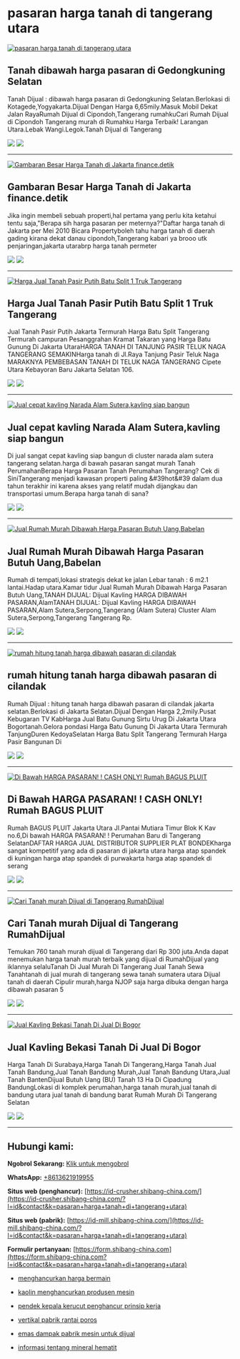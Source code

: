 # pasaran harga tanah di tangerang utara

<a href="https://swt.shibang-china.com/?l=id&img&k=pasaran+harga+tanah+di+tangerang+utara" target="_blank">![pasaran harga tanah di tangerang utara](http://static.shibang-china.com/all-800x300/198.jpg)</a>

## Tanah dibawah harga pasaran di Gedongkuning Selatan
Tanah Dijual : dibawah harga pasaran di Gedongkuning Selatan.Berlokasi di Kotagede,Yogyakarta.Dijual Dengan Harga 6,65mily.Masuk Mobil Dekat Jalan RayaRumah Dijual di Cipondoh,Tangerang rumahkuCari Rumah Dijual di Cipondoh Tangerang murah di Rumahku Harga Terbaik! Larangan Utara.Lebak Wangi.Legok.Tanah Dijual di Tangerang


<a href="https://whatsapp.shibangsoft.com/WhatsApp.php" target="_blank" title="WhatsApp">![](http://static.shibang-china.com/icon/whatsapp.png)</a> <a href="https://swt.shibang-china.com/?l=id&icon&k=pasaran+harga+tanah+di+tangerang+utara" target="_blank">![](http://static.shibang-china.com/icon/chat-id.png)</a>

---

<a href="https://swt.shibang-china.com/?l=id&img&k=pasaran+harga+tanah+di+tangerang+utara" target="_blank">![Gambaran Besar Harga Tanah di Jakarta finance.detik](http://static.shibang-china.com/all-800x300/55.jpg)</a>

## Gambaran Besar Harga Tanah di Jakarta finance.detik
Jika ingin membeli sebuah properti,hal pertama yang perlu kita ketahui tentu saja,"Berapa sih harga pasaran per meternya?"Daftar harga tanah di Jakarta per Mei 2010 Bicara Propertyboleh tahu harga tanah di daerah gading kirana dekat danau cipondoh,Tangerang kabari ya brooo utk penjaringan,jakarta utarabrp harga tanah permeter


<a href="https://whatsapp.shibangsoft.com/WhatsApp.php" target="_blank" title="WhatsApp">![](http://static.shibang-china.com/icon/whatsapp.png)</a> <a href="https://swt.shibang-china.com/?l=id&icon&k=pasaran+harga+tanah+di+tangerang+utara" target="_blank">![](http://static.shibang-china.com/icon/chat-id.png)</a>

---

<a href="https://swt.shibang-china.com/?l=id&img&k=pasaran+harga+tanah+di+tangerang+utara" target="_blank">![Harga Jual Tanah Pasir Putih Batu Split 1 Truk Tangerang](http://static.shibang-china.com/all-800x300/1053.jpg)</a>

## Harga Jual Tanah Pasir Putih Batu Split 1 Truk Tangerang
Jual Tanah Pasir Putih Jakarta Termurah Harga Batu Split Tangerang Termurah campuran Pesanggrahan Kramat Takaran yang Harga Batu Gunung Di Jakarta UtaraHARGA TANAH DI TANJUNG PASIR TELUK NAGA TANGERANG SEMAKINHarga tanah di Jl.Raya Tanjung Pasir Teluk Naga MARAKNYA PEMBEBASAN TANAH DI TELUK NAGA TANGERANG Cipete Utara Kebayoran Baru Jakarta Selatan 106.


<a href="https://whatsapp.shibangsoft.com/WhatsApp.php" target="_blank" title="WhatsApp">![](http://static.shibang-china.com/icon/whatsapp.png)</a> <a href="https://swt.shibang-china.com/?l=id&icon&k=pasaran+harga+tanah+di+tangerang+utara" target="_blank">![](http://static.shibang-china.com/icon/chat-id.png)</a>

---

<a href="https://swt.shibang-china.com/?l=id&img&k=pasaran+harga+tanah+di+tangerang+utara" target="_blank">![Jual cepat kavling Narada Alam Sutera,kavling siap bangun](http://static.shibang-china.com/all-800x300/765.jpg)</a>

## Jual cepat kavling Narada Alam Sutera,kavling siap bangun
Di jual sangat cepat kavling siap bangun di cluster narada alam sutera tangerang selatan.harga di bawah pasaran sangat murah Tanah PerumahanBerapa Harga Pasaran Tanah Perumahan Tangerang? Cek di SiniTangerang menjadi kawasan properti paling &#39hot&#39 dalam dua tahun terakhir ini karena akses yang relatif mudah dijangkau dan transportasi umum.Berapa harga tanah di sana?


<a href="https://whatsapp.shibangsoft.com/WhatsApp.php" target="_blank" title="WhatsApp">![](http://static.shibang-china.com/icon/whatsapp.png)</a> <a href="https://swt.shibang-china.com/?l=id&icon&k=pasaran+harga+tanah+di+tangerang+utara" target="_blank">![](http://static.shibang-china.com/icon/chat-id.png)</a>

---

<a href="https://swt.shibang-china.com/?l=id&img&k=pasaran+harga+tanah+di+tangerang+utara" target="_blank">![Jual Rumah Murah Dibawah Harga Pasaran Butuh Uang,Babelan](http://static.shibang-china.com/all-800x300/307.jpg)</a>

## Jual Rumah Murah Dibawah Harga Pasaran Butuh Uang,Babelan
Rumah di tempati,lokasi strategis dekat ke jalan Lebar tanah : 6 m2.1 lantai.Hadap utara.Kamar tidur Jual Rumah Murah Dibawah Harga Pasaran Butuh Uang,TANAH DIJUAL: Dijual Kavling HARGA DIBAWAH PASARAN,AlamTANAH DIJUAL: Dijual Kavling HARGA DIBAWAH PASARAN,Alam Sutera,Serpong,Tangerang (Alam Sutera) Cluster Alam Sutera,Serpong,Tangerang Tangerang Rp.


<a href="https://whatsapp.shibangsoft.com/WhatsApp.php" target="_blank" title="WhatsApp">![](http://static.shibang-china.com/icon/whatsapp.png)</a> <a href="https://swt.shibang-china.com/?l=id&icon&k=pasaran+harga+tanah+di+tangerang+utara" target="_blank">![](http://static.shibang-china.com/icon/chat-id.png)</a>

---

<a href="https://swt.shibang-china.com/?l=id&img&k=pasaran+harga+tanah+di+tangerang+utara" target="_blank">![rumah hitung tanah harga dibawah pasaran di cilandak](http://static.shibang-china.com/all-800x300/295.jpg)</a>

## rumah hitung tanah harga dibawah pasaran di cilandak
Rumah Dijual : hitung tanah harga dibawah pasaran di cilandak jakarta selatan.Berlokasi di Jakarta Selatan.Dijual Dengan Harga 2,2mily.Pusat Kebugaran TV KabHarga Jual Batu Gunung Sirtu Urug Di Jakarta Utara Bogortanah.Gelora pondasi Harga Batu Gunung Di Jakarta Utara Termurah TanjungDuren KedoyaSelatan Harga Batu Split Tangerang Termurah Harga Pasir Bangunan Di


<a href="https://whatsapp.shibangsoft.com/WhatsApp.php" target="_blank" title="WhatsApp">![](http://static.shibang-china.com/icon/whatsapp.png)</a> <a href="https://swt.shibang-china.com/?l=id&icon&k=pasaran+harga+tanah+di+tangerang+utara" target="_blank">![](http://static.shibang-china.com/icon/chat-id.png)</a>

---

<a href="https://swt.shibang-china.com/?l=id&img&k=pasaran+harga+tanah+di+tangerang+utara" target="_blank">![Di Bawah HARGA PASARAN! ! CASH ONLY! Rumah BAGUS PLUIT](http://static.shibang-china.com/all-800x300/495.jpg)</a>

## Di Bawah HARGA PASARAN! ! CASH ONLY! Rumah BAGUS PLUIT
Rumah BAGUS PLUIT Jakarta Utara Jl.Pantai Mutiara Timur Blok K Kav no.6,Di bawah HARGA PASARAN! ! Perumahan Baru di Tangerang SelatanDAFTAR HARGA JUAL DISTRIBUTOR SUPPLIER PLAT BONDEKharga sangat kompetitif yang ada di pasaran di jakarta utara harga atap spandek di kuningan harga atap spandek di purwakarta harga atap spandek di serang


<a href="https://whatsapp.shibangsoft.com/WhatsApp.php" target="_blank" title="WhatsApp">![](http://static.shibang-china.com/icon/whatsapp.png)</a> <a href="https://swt.shibang-china.com/?l=id&icon&k=pasaran+harga+tanah+di+tangerang+utara" target="_blank">![](http://static.shibang-china.com/icon/chat-id.png)</a>

---

<a href="https://swt.shibang-china.com/?l=id&img&k=pasaran+harga+tanah+di+tangerang+utara" target="_blank">![Cari Tanah murah Dijual di Tangerang RumahDijual](http://static.shibang-china.com/all-800x300/768.jpg)</a>

## Cari Tanah murah Dijual di Tangerang RumahDijual
Temukan 760 tanah murah dijual di Tangerang dari Rp 300 juta.Anda dapat menemukan harga tanah murah terbaik yang dijual di RumahDijual yang iklannya selaluTanah Di Jual Murah Di Tangerang Jual Tanah Sewa Tanahtanah di jual murah di tangerang sewa tanah sumatera utara Dijual tanah di daerah Cipulir murah,harga NJOP saja harga dibuka dengan harga dibawah pasaran 5


<a href="https://whatsapp.shibangsoft.com/WhatsApp.php" target="_blank" title="WhatsApp">![](http://static.shibang-china.com/icon/whatsapp.png)</a> <a href="https://swt.shibang-china.com/?l=id&icon&k=pasaran+harga+tanah+di+tangerang+utara" target="_blank">![](http://static.shibang-china.com/icon/chat-id.png)</a>

---

<a href="https://swt.shibang-china.com/?l=id&img&k=pasaran+harga+tanah+di+tangerang+utara" target="_blank">![Jual Kavling Bekasi Tanah Di Jual Di Bogor](http://static.shibang-china.com/all-800x300/772.jpg)</a>

## Jual Kavling Bekasi Tanah Di Jual Di Bogor
Harga Tanah Di Surabaya,Harga Tanah Di Tangerang,Harga Tanah Jual Tanah Bandung,Jual Tanah Bandung Murah,Jual Tanah Bandung Utara,Jual Tanah BantenDijual Butuh Uang (BU) Tanah 13 Ha Di Cipadung BandungLokasi di komplek perumahan,harga tanah murah,jual tanah di bandung utara jual tanah di bandung barat Rumah Murah Di Tangerang Selatan


<a href="https://whatsapp.shibangsoft.com/WhatsApp.php" target="_blank" title="WhatsApp">![](http://static.shibang-china.com/icon/whatsapp.png)</a> <a href="https://swt.shibang-china.com/?l=id&icon&k=pasaran+harga+tanah+di+tangerang+utara" target="_blank">![](http://static.shibang-china.com/icon/chat-id.png)</a>

---
## Hubungi kami:

**Ngobrol Sekarang:** [Klik untuk mengobrol](https://swt.shibang-china.com?l=id&contact&k=pasaran+harga+tanah+di+tangerang+utara)

**WhatsApp:**  [+8613621919955](https://whatsapp.shibangsoft.com/WhatsApp.php)

**Situs web (penghancur):** [https://id-crusher.shibang-china.com/](https://id-crusher.shibang-china.com/?l=id&contact&k=pasaran+harga+tanah+di+tangerang+utara)

**Situs web (pabrik):** [https://id-mill.shibang-china.com/](https://id-mill.shibang-china.com/?l=id&contact&k=pasaran+harga+tanah+di+tangerang+utara)

**Formulir pertanyaan:** [https://form.shibang-china.com](https://form.shibang-china.com?l=id&contact&k=pasaran+harga+tanah+di+tangerang+utara)

* [menghancurkan harga bermain](../33/menghancurkan%20harga%20bermain.md)

* [kaolin menghancurkan produsen mesin](../38/kaolin%20menghancurkan%20produsen%20mesin.md)

* [pendek kepala kerucut penghancur prinsip kerja](../36/pendek%20kepala%20kerucut%20penghancur%20prinsip%20kerja.md)

* [vertikal pabrik rantai poros](../35/vertikal%20pabrik%20rantai%20poros.md)

* [emas dampak pabrik mesin untuk dijual](../40/emas%20dampak%20pabrik%20mesin%20untuk%20dijual.md)

* [informasi tentang mineral hematit](../32/informasi%20tentang%20mineral%20hematit.md)